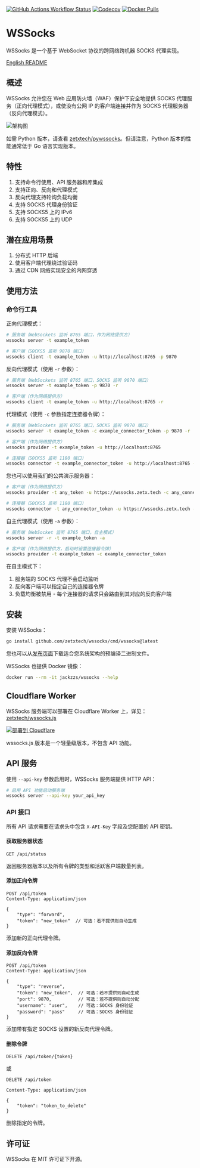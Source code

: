 [![GitHub Actions Workflow Status](https://img.shields.io/github/actions/workflow/status/zetxtech/wssocks/ci.yml?logo=github&label=Tests)](https://github.com/zetxtech/wssocks/actions) [![Codecov](https://img.shields.io/codecov/c/github/zetxtech/wssocks?logo=codecov&logoColor=white)](https://app.codecov.io/gh/zetxtech/wssocks/tree/main) [![Docker Pulls](https://img.shields.io/docker/pulls/jackzzs/wssocks?logo=docker&logoColor=white)](https://hub.docker.com/r/jackzzs/wssocks)

# WSSocks

WSSocks 是一个基于 WebSocket 协议的跨网络跨机器 SOCKS 代理实现。

[English README](README.md)

## 概述

WSSocks 允许您在 Web 应用防火墙（WAF）保护下安全地提供 SOCKS 代理服务（正向代理模式），或使没有公网 IP 的客户端连接并作为 SOCKS 代理服务器（反向代理模式）。

![架构图](https://github.com/zetxtech/wssocks/raw/main/images/abstract.svg)

如需 Python 版本，请查看 [zetxtech/pywssocks](https://github.com/zetxtech/pywssocks)。但请注意，Python 版本的性能通常低于 Go 语言实现版本。

## 特性

1. 支持命令行使用、API 服务器和库集成
2. 支持正向、反向和代理模式
3. 反向代理支持轮询负载均衡
4. 支持 SOCKS 代理身份验证
5. 支持 SOCKS5 上的 IPv6
6. 支持 SOCKS5 上的 UDP

## 潜在应用场景

1. 分布式 HTTP 后端
2. 使用客户端代理绕过验证码
3. 通过 CDN 网络实现安全的内网穿透

## 使用方法

### 命令行工具

正向代理模式：

```bash
# 服务端（WebSockets 监听 8765 端口，作为网络提供方）
wssocks server -t example_token

# 客户端（SOCKS5 监听 9870 端口）
wssocks client -t example_token -u http://localhost:8765 -p 9870
```

反向代理模式（使用 `-r` 参数）：

```bash
# 服务端（WebSockets 监听 8765 端口，SOCKS 监听 9870 端口）
wssocks server -t example_token -p 9870 -r

# 客户端（作为网络提供方）
wssocks client -t example_token -u http://localhost:8765 -r
```

代理模式（使用 `-c` 参数指定连接器令牌）：

```bash
# 服务端（WebSockets 监听 8765 端口，SOCKS 监听 9870 端口）
wssocks server -t example_token -c example_connector_token -p 9870 -r

# 客户端（作为网络提供方）
wssocks provider -t example_token -u http://localhost:8765

# 连接器（SOCKS5 监听 1180 端口）
wssocks connector -t example_connector_token -u http://localhost:8765 -p 1180
```

您也可以使用我们的公共演示服务器：

```bash
# 客户端（作为网络提供方）
wssocks provider -t any_token -u https://wssocks.zetx.tech -c any_connector_token

# 连接器（SOCKS5 监听 1180 端口）
wssocks connector -t any_connector_token -u https://wssocks.zetx.tech -p 1180
```

自主代理模式（使用 `-a` 参数）：

```bash
# 服务端（WebSocket 监听 8765 端口，自主模式）
wssocks server -r -t example_token -a

# 客户端（作为网络提供方，启动时设置连接器令牌）
wssocks provider -t example_token -c example_connector_token
```

在自主模式下：
1. 服务端的 SOCKS 代理不会启动监听
2. 反向客户端可以指定自己的连接器令牌
3. 负载均衡被禁用 - 每个连接器的请求只会路由到其对应的反向客户端

## 安装

安装 WSSocks：

```bash
go install github.com/zetxtech/wssocks/cmd/wssocks@latest
```

您也可以从[发布页面](https://github.com/zetxtech/wssocks/releases)下载适合您系统架构的预编译二进制文件。

WSSocks 也提供 Docker 镜像：

```bash
docker run --rm -it jackzzs/wssocks --help
```

## Cloudflare Worker

WSSocks 服务端可以部署在 Cloudflare Worker 上，详见：[zetxtech/wssocks.js](https://github.com/zetxtech/wssocks.js)

[![部署到 Cloudflare](https://deploy.workers.cloudflare.com/button)](https://deploy.workers.cloudflare.com/?url=https://github.com/zetxtech/wssocks.js)

wssocks.js 版本是一个轻量级版本，不包含 API 功能。

## API 服务

使用 `--api-key` 参数启用时，WSSocks 服务端提供 HTTP API：

```bash
# 启用 API 功能启动服务端
wssocks server --api-key your_api_key
```

### API 接口

所有 API 请求需要在请求头中包含 `X-API-Key` 字段及您配置的 API 密钥。

#### 获取服务器状态

```
GET /api/status
```

返回服务器版本以及所有令牌的类型和活跃客户端数量列表。

#### 添加正向令牌

```
POST /api/token
Content-Type: application/json

{
    "type": "forward",
    "token": "new_token"  // 可选：若不提供则自动生成
}
```

添加新的正向代理令牌。

#### 添加反向令牌

```
POST /api/token
Content-Type: application/json

{
    "type": "reverse",
    "token": "new_token",  // 可选：若不提供则自动生成
    "port": 9870,          // 可选：若不提供则自动分配
    "username": "user",    // 可选：SOCKS 身份验证
    "password": "pass"     // 可选：SOCKS 身份验证
}
```

添加带有指定 SOCKS 设置的新反向代理令牌。

#### 删除令牌

```
DELETE /api/token/{token}
```

或

```
DELETE /api/token

Content-Type: application/json

{
    "token": "token_to_delete"
}
```

删除指定的令牌。

## 许可证

WSSocks 在 MIT 许可证下开源。
